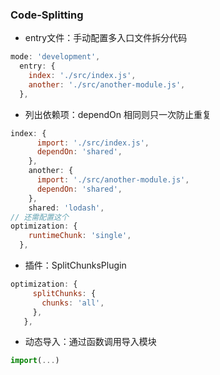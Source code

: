### Code-Splitting
- entry文件：手动配置多入口文件拆分代码
```js
mode: 'development',
  entry: {
    index: './src/index.js',
    another: './src/another-module.js',
  },
```
- 列出依赖项：dependOn 相同则只一次防止重复
```js
index: {
      import: './src/index.js',
      dependOn: 'shared',
    },
    another: {
      import: './src/another-module.js',
      dependOn: 'shared',
    },
    shared: 'lodash',
// 还需配置这个
optimization: {
    runtimeChunk: 'single',
  },
```
- 插件：SplitChunksPlugin
```js
optimization: {
     splitChunks: {
       chunks: 'all',
     },
   },
```
- 动态导入：通过函数调用导入模块
```js
import(...)
```